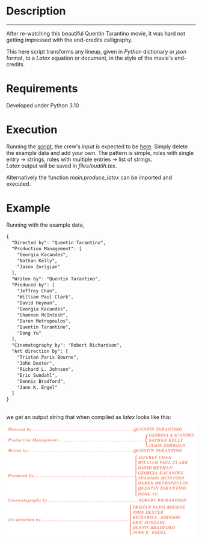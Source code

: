 # Description

---
After re-watching this beautiful Quentin Tarantino movie, it was hard not 
getting impressed with the end-credits calligraphy.

This here script transforms any lineup, given in *Python* dictionary or *json*
format, to a *Latex* equation or document, in the style of the movie's 
end-credits.


# Requirements
Developed under Python 3.10


# Execution

Running the [script](main.py), the crew's input is expected to be 
[here](files/crew.json). Simply delete the example data and add your own.
The pattern is simple, roles with single entry &rarr; strings, roles with 
multiple entries &rarr; list of strings.  
*Latex* output will be saved in *files/ouatih.tex*. 

Alternatively the function *main.produce_latex* can be imported and executed.


# Example
Running with the example data,
```
{
  "Directed by": "Quentin Tarantino",
  "Production Management": [
    "Georgia Kacandes",
    "Nathan Kelly",
    "Jason Zorigian"
  ],
  "Writen by": "Quentin Tarantino",
  "Produced by": [
    "Jeffrey Chan",
    "William Paul Clark",
    "David Heyman",
    "Georgia Kacandes",
    "Shannon McIntosh",
    "Daren Metropoulos",
    "Quentin Tarantino",
    "Dong Yu"
  ],
  "Cinematography by": "Robert Richardson",
  "Art direction by": [
    "Tristan Paris Bourne",
    "John Dexter",
    "Richard L. Johnson",
    "Eric Sundahl",
    "Dennis Bradford",
    "Jann K. Engel"
  ]
}
```
\
we get an output string that when compiled as *latex* looks like this:

![](files/screenshot.png)
